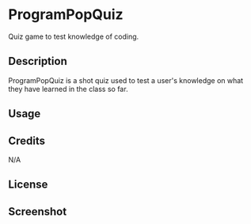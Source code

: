 # ProgramPopQuiz

Quiz game to test knowledge of coding. 



## Description 

ProgramPopQuiz is a shot quiz used to test a user's knowledge on what they have learned in the class so far.




## Usage




## Credits

N/A



## License




## Screenshot